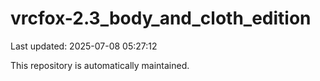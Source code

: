 # vrcfox-2.3_body_and_cloth_edition

Last updated: 2025-07-08 05:27:12

This repository is automatically maintained.
